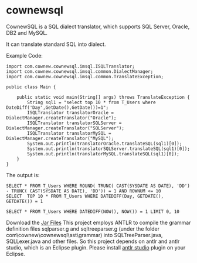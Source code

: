 # cownewsql
CownewSQL is a SQL dialect translator, which supports SQL Server, Oracle, DB2 and MySQL. 

It can translate standard SQL into dialect.

Example Code:

```
import com.cownew.cownewsql.imsql.ISQLTranslator;
import com.cownew.cownewsql.imsql.common.DialectManager;
import com.cownew.cownewsql.imsql.common.TranslateException;

public class Main {

	public static void main(String[] args) throws TranslateException {
		String sql1 = "select top 10 * from T_Users where DateDiff('Day',GetDate(),GetDate())=1";
		ISQLTranslator translatorOracle = DialectManager.createTranslator("Oracle");
		ISQLTranslator translatorSQLServer = DialectManager.createTranslator("SQLServer");
		ISQLTranslator translatorMySQL = DialectManager.createTranslator("MySQL");
		System.out.println(translatorOracle.translateSQL(sql1)[0]);
		System.out.println(translatorSQLServer.translateSQL(sql1)[0]);
		System.out.println(translatorMySQL.translateSQL(sql1)[0]);
	}
}
```
The output is:
```
SELECT * FROM T_Users WHERE ROUND( TRUNC( CAST(SYSDATE AS DATE), 'DD') - TRUNC( CAST(SYSDATE AS DATE), 'DD')) = 1 AND ROWNUM <= 10 
SELECT  TOP 10 * FROM T_Users WHERE DATEDIFF(Day, GETDATE(), GETDATE()) = 1

SELECT * FROM T_Users WHERE DATEDIFF(NOW(), NOW()) = 1 LIMIT 0, 10 

```
Download the [Jar Files](https://raw.githubusercontent.com/yangzhongke/cownewsql/master/dist/cownewsql-2.1.zip)
This project employs ANTLR to compile the grammar definition files sqlparser.g and sqltreeparser.g (under the folder com\cownew\cownewsql\ast\grammar) into SQLTreeParser.java, SQLLexer.java and other files.
So this project depends on antlr and antlr studio, which is an Eclipse plugin.
Please install [antlr studio](https://www.antlr.org/tools.html) plugin on your Eclipse.

